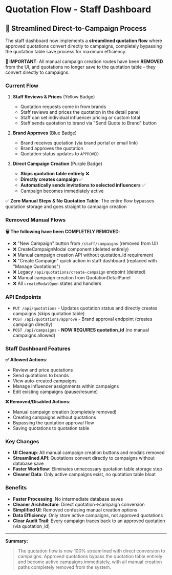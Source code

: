# Quotation Flow - Staff Dashboard

## 🔄 Streamlined Direct-to-Campaign Process

The staff dashboard now implements a **streamlined quotation flow** where approved quotations convert directly to campaigns, completely bypassing the quotation table save process for maximum efficiency.

**🚨 IMPORTANT**: All manual campaign creation routes have been **REMOVED** from the UI, and quotations no longer save to the quotation table - they convert directly to campaigns.

### Current Flow

1. **Staff Reviews & Prices** (Yellow Badge)
   - Quotation requests come in from brands
   - Staff reviews and prices the quotation in the detail panel
   - Staff can set individual influencer pricing or custom total
   - Staff sends quotation to brand via "Send Quote to Brand" button

2. **Brand Approves** (Blue Badge)
   - Brand receives quotation (via brand portal or email link)
   - Brand approves the quotation
   - Quotation status updates to `APPROVED`

3. **Direct Campaign Creation** (Purple Badge)
   - **Skips quotation table entirely** ❌ 
   - **Directly creates campaign** ✅
   - **Automatically sends invitations to selected influencers** ✅
   - Campaign becomes immediately active

✅ **Zero Manual Steps & No Quotation Table**: The entire flow bypasses quotation storage and goes straight to campaign creation

### Removed Manual Flows

**🗑️ The following have been COMPLETELY REMOVED**:
- ❌ "New Campaign" button from `/staff/campaigns` (removed from UI)
- ❌ CreateCampaignModal component (deleted entirely)
- ❌ Manual campaign creation API without quotation_id requirement  
- ❌ "Create Campaign" quick action in staff dashboard (replaced with "Manage Quotations")
- ❌ Legacy `/api/quotations/create-campaign` endpoint (deleted)
- ❌ Manual campaign creation from QuotationDetailPanel
- ❌ All `createModalOpen` states and handlers

### API Endpoints

- `PUT /api/quotations` - Updates quotation status and directly creates campaigns (skips quotation table)
- `POST /api/quotations/approve` - Brand approval endpoint (creates campaign directly)
- `POST /api/campaigns` - **NOW REQUIRES quotation_id** (no manual campaigns allowed)

### Staff Dashboard Features

**✅ Allowed Actions**:
- Review and price quotations
- Send quotations to brands  
- View auto-created campaigns
- Manage influencer assignments within campaigns
- Edit existing campaigns (pause/resume)

**❌ Removed/Disabled Actions**:
- Manual campaign creation (completely removed)
- Creating campaigns without quotations
- Bypassing the quotation approval flow
- Saving quotations to quotation table

### Key Changes

- **UI Cleanup**: All manual campaign creation buttons and modals removed
- **Streamlined API**: Quotations convert directly to campaigns without database save
- **Faster Workflow**: Eliminates unnecessary quotation table storage step
- **Cleaner Data**: Only active campaigns exist, no quotation table bloat

### Benefits

- **Faster Processing**: No intermediate database saves
- **Cleaner Architecture**: Direct quotation→campaign conversion
- **Simplified UI**: Removed confusing manual creation options
- **Data Efficiency**: Only store active campaigns, not approved quotations
- **Clear Audit Trail**: Every campaign traces back to an approved quotation (via quotation_id)

---

**Summary:**
> The quotation flow is now 100% streamlined with direct conversion to campaigns. Approved quotations bypass the quotation table entirely and become active campaigns immediately, with all manual creation paths completely removed from the system. 